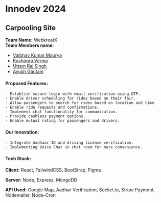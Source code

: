 
# Innodev 2024



## Carpooling Site

**Team Name:** WebkreatX                                                       
**Team Members name:**
 - [Vaibhav Kumar Maurya](https://github.com/Vaibhavdev309)  
 - [Kushagra Verma](https://github.com/kushagra572)  
 - [Uttam Raj Singh](https://github.com/Uttam426)
 - [Ayush Gautam](https://github.com/AyushKuGautam)

#### Proposed Features:

```http
- Establish secure login with email verification using OTP. 
- Enable driver scheduling for rides based on their fair.
- Allow passengers to search for rides based on location and time.
- Enable ride requests and confirmations.
- Implement chat functionality for communication.
- Provide cashless payment options.
- Enable mutual rating for passengers and drivers.
```
#### Our Innovation:

```http
- Integrate Aadhaar ID and driving license verification. 
- Implementing Voice Chat in chat room for more convenience.
```



#### Tech Stack:

**Client:** React, TailwindCSS, BootStrap, Figma

**Server:** Node, Express, MongoDB

**API Used:** Google Map, Aadhar Verification, Socket.io, Stripe Payment, Nodemailer, Node-Cron

